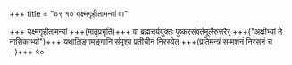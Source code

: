+++
title = "०९ १० यक्ष्मगृहीतामन्यां वा"

+++
यक्ष्मगृहीतामन्यां +++(मातृप्रभृतिं)+++ वा ब्रह्मचर्ययुक्तः पुष्करसंवर्तमूलैरुत्तरैर् +++("अक्षीभ्यां ते नासिकाभ्यां")+++ यथालिङ्गमङ्गानि संमृश्य प्रतीचीनं निरस्येत् +++(प्रतिमन्त्रं सम्मर्शनं निरसनं च ।)+++ १०   
